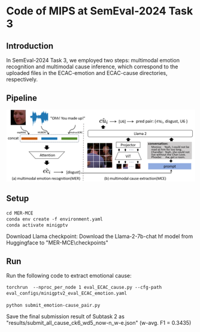 # Code of MIPS at SemEval-2024 Task 3  

## Introduction  

In SemEval-2024 Task 3, we employed two steps: multimodal emotion recognition and multimodal cause inference, which correspond to the uploaded files in the ECAC-emotion and ECAC-cause directories, respectively.

## Pipeline
![pipeline](./images/pipeline_prompt.png)

## Setup
```
cd MER-MCE
conda env create -f environment.yaml
conda activate minigptv
```  

Download Llama checkpoint:
Download the Llama-2-7b-chat hf model from Huggingface to "MER-MCE\checkpoints\"  

## Run
Run the following code to extract emotional cause:  

```
torchrun  --nproc_per_node 1 eval_ECAC_cause.py --cfg-path eval_configs/minigptv2_eval_ECAC_emotion.yaml

python submit_emotion-cause_pair.py
```
Save the final submission result of Subtask 2 as "results/submit_all_cause_ck6_wd5_now-n_w-e.json" (w-avg. F1 = 0.3435)

